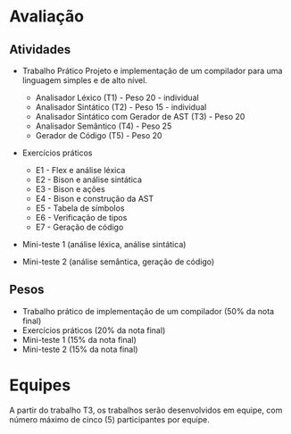 # Avaliação

## Atividades

* Trabalho Prático
Projeto e implementação de um compilador para uma linguagem simples e de alto nível.
   * Analisador Léxico (T1) - Peso 20 - individual
   * Analisador Sintático (T2) - Peso 15 - individual
   * Analisador Sintático com Gerador de AST (T3) - Peso 20
   * Analisador Semântico (T4) - Peso 25
   * Gerador de Código (T5) - Peso 20

* Exercícios práticos 
  * E1 - Flex e análise léxica
  * E2 - Bison e análise sintática
  * E3 - Bison e ações 
  * E4 - Bison e construção da AST
  * E5 - Tabela de símbolos
  * E6 - Verificação de tipos
  * E7 - Geração de código

* Mini-teste 1 (análise léxica, análise sintática)
* Mini-teste 2 (análise semântica, geração de código)

## Pesos

* Trabalho prático de implementação de um compilador (50% da nota final)
* Exercícios práticos (20% da nota final)
* Mini-teste 1 (15% da nota final)
* Mini-teste 2 (15% da nota final)

# Equipes

A partir do trabalho T3, os trabalhos serão desenvolvidos em equipe, 
com número máximo de cinco (5) participantes por equipe.
